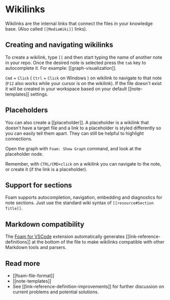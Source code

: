 # Wikilinks

Wikilinks are the internal links that connect the files in your knowledge base. (Also called `[[MediaWiki]]` links).

## Creating and navigating wikilinks

To create a wikilink, type `[[` and then start typing the name of another note in your repo. Once the desired note is selected press the `tab` key to autocomplete it. For example: [[graph-visualization]].

`Cmd` + `Click` ( `Ctrl` + `Click` on Windows ) on wikilink to navigate to that note (`F12` also works while your cursor is on the wikilink). If the file doesn't exist it will be created in your workspace based on your default [[note-templates]] settings.

## Placeholders

You can also create a [[placeholder]]. <!--NOTE: this placeholder link should NOT have an associated file. This is to demonstrate the concept-->
A placeholder is a wikilink that doesn't have a target file and a link to a placeholder is styled differently so you can easily tell them apart.
They can still be helpful to highlight connections.

Open the graph with `Foam: Show Graph` command, and look at the placeholder node.

Remember, with `CTRL/CMD+click` on a wikilink you can navigate to the note, or create it (if the link is a placeholder).

## Support for sections

Foam supports autocompletion, navigation, embedding and diagnostics for note sections. Just use the standard wiki syntax of `[[resource#Section Title]]`.

## Markdown compatibility

The [Foam for VSCode](https://marketplace.visualstudio.com/items?itemName=foam.foam-vscode) extension automatically generates [[link-reference-definitions]] at the bottom of the file to make wikilinks compatible with other Markdown tools and parsers.

## Read more

- [[foam-file-format]]
- [[note-templates]]
- See [[link-reference-definition-improvements]] for further discussion on current problems and potential solutions.


